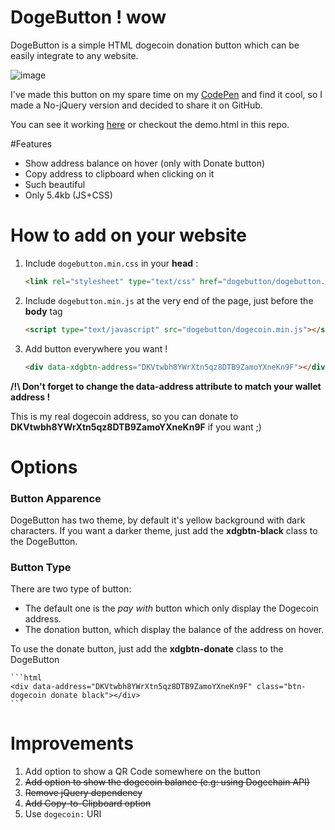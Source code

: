 DogeButton ! wow
==========

DogeButton is a simple HTML dogecoin donation button which can be easily integrate to any website.

![image](http://i.imgur.com/goithwm.gif)

I've made this button on my spare time on my [CodePen](http://codepen.io/yadomi/pen/EGiKD) and find it cool, so I made a No-jQuery version and decided to share it on GitHub.

You can see it working [here](http://yadomi.github.io/doge-button/) or checkout the demo.html in this repo.

#Features

 - Show address balance on hover (only with Donate button)
 - Copy address to clipboard when clicking on it
 - Such beautiful
 - Only 5.4kb (JS+CSS)

# How to add on your website

1. Include `dogebutton.min.css` in your **head** :

	```html
	<link rel="stylesheet" type="text/css" href="dogebutton/dogebutton.min.css">
	```

2. Include `dogebutton.min.js` at the very end of the page, just before the **body** tag

	```html
	<script type="text/javascript" src="dogebutton/dogecoin.min.js"></script>
	```

3. Add button everywhere you want !

	```html
	<div data-xdgbtn-address="DKVtwbh8YWrXtn5qz8DTB9ZamoYXneKn9F"></div>
	```

**/!\ Don't forget to change the data-address attribute to match your wallet address !**

This is my real dogecoin address, so you can donate to **DKVtwbh8YWrXtn5qz8DTB9ZamoYXneKn9F** if you want ;)

# Options

### Button Apparence

DogeButton has two theme, by default it's yellow background with dark characters. If you want a darker theme, just add the **xdgbtn-black** class to the DogeButton.

### Button Type

There are two type of button:

- The default one is the *pay with* button which only display the Dogecoin address.
- The donation button, which display the balance of the address on hover.

To use the donate button, just add the **xdgbtn-donate** class to the DogeButton

	```html
	<div data-address="DKVtwbh8YWrXtn5qz8DTB9ZamoYXneKn9F" class="btn-dogecoin donate black"></div>
	```

# Improvements

1. Add option to show a QR Code somewhere on the button
2. ~~Add option to show the dogecoin balance (e.g: using Dogechain API)~~
3. ~~Remove jQuery dependency~~
4. ~~Add Copy-to-Clipboard option~~
5. Use `dogecoin:` URI
